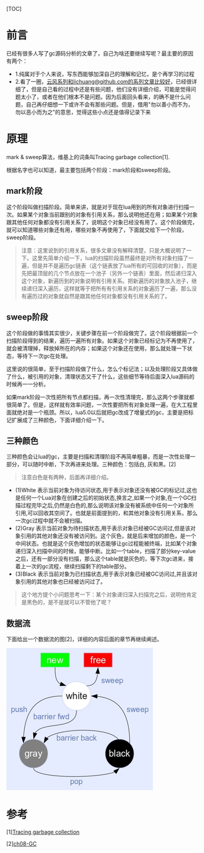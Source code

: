 [TOC]

# 前言

已经有很多人写了gc源码分析的文章了，自己为啥还要继续写呢？最主要的原因有两个：

* 1.纯属对于个人来说，写东西能够加深自己的理解和记忆，是个再学习的过程
* 2.看了一圈，云风系列和lichuang@github.com的系列文章比较好，已经很详细了，但是自己看的过程中还是有些问题，他们没有详细介绍，可能是觉得问题太小了，或者在他们根本不是问题。因为后面回头看来，的确不是什么问题，自己再仔细想一下或许不会有那些问题。但是，借用"勿以善小而不为，勿以恶小而为之"的意思，觉得这些小点还是值得记录下来

# 原理
mark & sweep算法，维基上的词条叫Tracing garbage collection[1].

根据名字也可以知道，最主要包括两个阶段：mark阶段和sweep阶段。

## mark阶段
这个阶段叫做扫描阶段。简单来讲，就是对于现在lua用到的所有对象进行扫描一次。如果某个对象当前跟别的对象有引用关系，那么说明他还在用；如果某个对象跟其他任何对象都没有引用关系了，说明这个对象已经没有用了。这个阶段做完，就可以知道哪些对象还有用，哪些对象不再使用了，下面就交给下一个阶段，sweep阶段。

> 注意：这里说到的引用关系，很多文章没有解释清楚，只是大概说明了一下。这里先简单介绍一下，lua的扫描阶段虽然最终是对所有对象扫描了一遍，但是并不是遍历gc链表（这个链表放了lua所有的可回收的对象），而是先把最顶层的几个节点放在一个池子（另外一个链表）里面，然后递归深入这个对象，新遍历到的对象说明有引用关系。把新遍历的对象放入池子，继续递归深入遍历，这样就等于把所有有引用关系的对象遍历了一遍，那么没有遍历过的对象就自然是跟其他任何对象都没有引用关系的了。

## sweep阶段

这个阶段做的事情其实很少，关键步骤在前一个阶段做完了。这个阶段根据前一个扫描阶段得到的结果，遍历一遍所有对象。如果这个对象已经标记为不再使用了，就会被清理掉，释放掉所在的内存；如果这个对象还在使用，那么就处理一下状态，等待下一次gc在处理。


这里说的很简单，至于扫描阶段做了什么，怎么个标记法；以及处理阶段又具体做了什么，被引用的对象，清理状态又干了什么，这些细节等待后面深入lua源码的时候再一一分析。

如果mark阶段一次性把所有节点都扫描，再一次性清理完，那么这两个步骤就都很简单了。但是，这样就有效率问题，一次性要把所有对象处理一遍，在大工程里面就绝对是一个瓶颈。所以，lua5.0以后就把gc改成了增量式的gc，主要是把标记扩展成了三种颜色，下面详细介绍一下。

## 三种颜色
三种颜色会让lua的gc，主要是扫描和清理阶段不再简单粗暴，而是一次性处理一部分，可以随时中断，下次再进来处理。三种颜色：包括白, 灰和黑。[2]

> 注意白色是有两种，后面再详细介绍。

* (1)White
表示当前对象为待访问状态,用于表示对象还没有被GC的标记过,这也是任何一个Lua对象在创建之后的初始状态,换言之,如果一个对象,在一个GC扫描过程完毕之后,仍然是白色的,那么说明该对象没有被系统中任何一个对象所引用,可以回收其空间了。也就是前面提到的，和其他对象没有引用关系，那么一次gc过程中就不会被扫描。
* (2)Gray
表示当前对象为待扫描状态,用于表示对象已经被GC访问过,但是该对象引用的其他对象还没有被访问到。这个灰色，就是后来增加的颜色，是一个中间状态。也就是这个灰色增加的状态能够让gc过程能被终端，比如某个对象递归深入扫描中间的时候，能够中断。比如一个table，扫描了部分key-value之后，还有一部分没有扫描，那么这个table就是灰色的，等下次gc进来，接着上一次的gc流程，继续扫描剩下的table部分。
* (3)Black
表示当前对象为已扫描状态,用于表示对象已经被GC访问过,并且该对象引用的其他对象也已经被访问过了。

> 这个地方提个小问题思考一下：某个对象递归深入扫描完之后，说明他肯定是黑色的，是不是就可以不管他了呢？

## 数据流

下面给出一个数据流的图[2]，详细的内容后面的章节再继续阐述。

![数据流图](../../static/img/lua_garbage_flow.jpg)

# 参考
[1][Tracing garbage collection](https://en.wikipedia.org/wiki/Tracing_garbage_collection)

[2][ch08-GC](https://github.com/lichuang/Lua-Source-Internal/blob/master/doc/ch08-GC.md)

